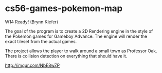cs56-games-pokemon-map
======================

W14 Ready! (Brynn Kiefer)

The goal of the program is to create a 2D Rendering engine in the style of the Pokemon games for Gameboy Advance. The engine will render the exact tileset from the actual games.

The project allows the player to walk around a small town as Professor Oak. There is collision detection on everything that should have it. 

http://imgur.com/NbE8wZP